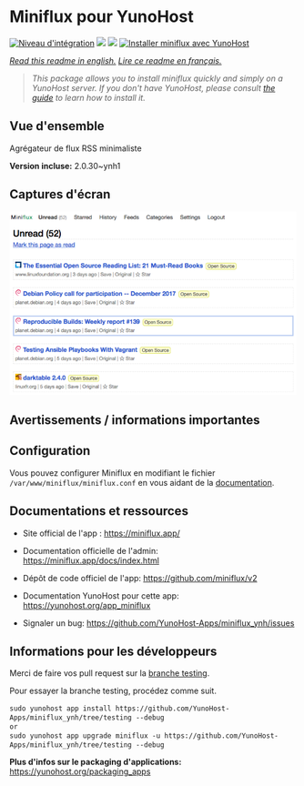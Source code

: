 # Miniflux pour YunoHost

[![Niveau d'intégration](https://dash.yunohost.org/integration/miniflux.svg)](https://dash.yunohost.org/appci/app/miniflux) ![](https://ci-apps.yunohost.org/ci/badges/miniflux.status.svg)  ![](https://ci-apps.yunohost.org/ci/badges/miniflux.maintain.svg)
[![Installer miniflux avec YunoHost](https://install-app.yunohost.org/install-with-yunohost.svg)](https://install-app.yunohost.org/?app=miniflux)

*[Read this readme in english.](./README.md)*
*[Lire ce readme en français.](./README_fr.md)*

> *This package allows you to install miniflux quickly and simply on a YunoHost server.
If you don't have YunoHost, please consult [the guide](https://yunohost.org/#/install) to learn how to install it.*

## Vue d'ensemble

Agrégateur de flux RSS minimaliste

**Version incluse:** 2.0.30~ynh1




## Captures d'écran


   ![](./doc/screenshots/overview.png)




## Avertissements / informations importantes

## Configuration

Vous pouvez configurer Miniflux en modifiant le fichier `/var/www/miniflux/miniflux.conf` en vous aidant de la [documentation](https://miniflux.app/docs/configuration.html).


## Documentations et ressources

* Site official de l'app : https://miniflux.app/

* Documentation officielle de l'admin: https://miniflux.app/docs/index.html
* Dépôt de code officiel de l'app:  https://github.com/miniflux/v2
* Documentation YunoHost pour cette app: https://yunohost.org/app_miniflux
* Signaler un bug: https://github.com/YunoHost-Apps/miniflux_ynh/issues

## Informations pour les développeurs

Merci de faire vos pull request sur la [branche testing](https://github.com/YunoHost-Apps/miniflux_ynh/tree/testing).

Pour essayer la branche testing, procédez comme suit.
```
sudo yunohost app install https://github.com/YunoHost-Apps/miniflux_ynh/tree/testing --debug
or
sudo yunohost app upgrade miniflux -u https://github.com/YunoHost-Apps/miniflux_ynh/tree/testing --debug
```

**Plus d'infos sur le packaging d'applications:** https://yunohost.org/packaging_apps